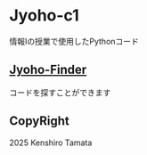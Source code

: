 # Jyoho-c1
情報Ⅰの授業で使用したPythonコード

## [Jyoho-Finder](https://kendea1221.github.io/jyoho-finder/)
コードを探すことができます

## CopyRight
2025 Kenshiro Tamata
